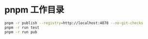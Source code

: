 # pnpm 工作目录

```bash
pnpm -r publish --registry=http://localhost:4878 --no-git-checks
pnpm -r run test
pnpm -r run pub
```
